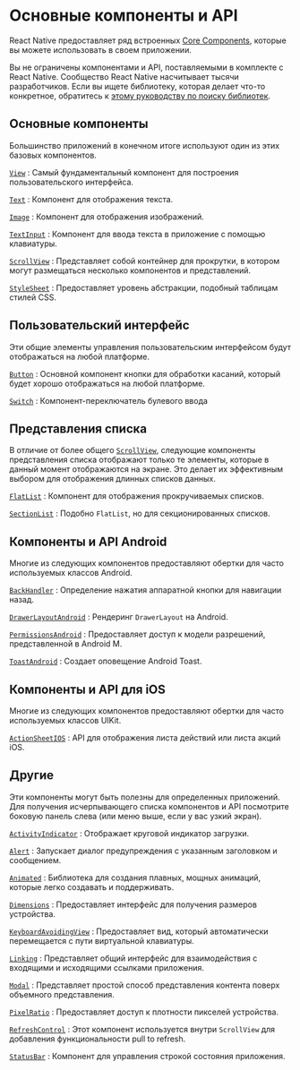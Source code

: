 # Основные компоненты и API

React Native предоставляет ряд встроенных [Core Components](../guides/intro-react-native-components.md), которые вы можете использовать в своем приложении.

Вы не ограничены компонентами и API, поставляемыми в комплекте с React Native. Сообщество React Native насчитывает тысячи разработчиков. Если вы ищете библиотеку, которая делает что-то конкретное, обратитесь к [этому руководству по поиску библиотек](libraries.md).

## Основные компоненты

Большинство приложений в конечном итоге используют один из этих базовых компонентов.

[`View`](view.md)
: Самый фундаментальный компонент для построения пользовательского интерфейса.

[`Text`](text.md)
: Компонент для отображения текста.

[`Image`](image.md)
: Компонент для отображения изображений.

[`TextInput`](textinput.md)
: Компонент для ввода текста в приложение с помощью клавиатуры.

[`ScrollView`](scrollview.md)
: Представляет собой контейнер для прокрутки, в котором могут размещаться несколько компонентов и представлений.

[`StyleSheet`](../api/stylesheet.md)
: Предоставляет уровень абстракции, подобный таблицам стилей CSS.

## Пользовательский интерфейс

<!-- 0001.part.md -->

Эти общие элементы управления пользовательским интерфейсом будут отображаться на любой платформе.

[`Button`](button.md)
: Основной компонент кнопки для обработки касаний, который будет хорошо отображаться на любой платформе.

[`Switch`](switch.md)
: Компонент-переключатель булевого ввода

## Представления списка

В отличие от более общего [`ScrollView`](scrollview.md), следующие компоненты представления списка отображают только те элементы, которые в данный момент отображаются на экране. Это делает их эффективным выбором для отображения длинных списков данных.

[`FlatList`](flatlist.md)
: Компонент для отображения прокручиваемых списков.

[`SectionList`](sectionlist.md)
: Подобно `FlatList`, но для секционированных списков.

## Компоненты и API Android

Многие из следующих компонентов предоставляют обертки для часто используемых классов Android.

[`BackHandler`](../api/backhandler.md)
: Определение нажатия аппаратной кнопки для навигации назад.

[`DrawerLayoutAndroid`](drawerlayoutandroid.md)
: Рендеринг `DrawerLayout` на Android.

[`PermissionsAndroid`](../api/permissionsandroid.md)
: Предоставляет доступ к модели разрешений, представленной в Android M.

[`ToastAndroid`](../api/toastandroid.md)
: Создает оповещение Android Toast.

## Компоненты и API для iOS

Многие из следующих компонентов предоставляют обертки для часто используемых классов UIKit.

[`ActionSheetIOS`](../api/actionsheetios.md)
: API для отображения листа действий или листа акций iOS.

## Другие

Эти компоненты могут быть полезны для определенных приложений. Для получения исчерпывающего списка компонентов и API посмотрите боковую панель слева (или меню выше, если у вас узкий экран).

[`ActivityIndicator`](activityindicator.md)
: Отображает круговой индикатор загрузки.

[`Alert`](../api/alert.md)
: Запускает диалог предупреждения с указанным заголовком и сообщением.

[`Animated`](../api/animated.md)
: Библиотека для создания плавных, мощных анимаций, которые легко создавать и поддерживать.

[`Dimensions`](../api/dimensions.md)
: Предоставляет интерфейс для получения размеров устройства.

[`KeyboardAvoidingView`](keyboardavoidingview.md)
: Предоставляет вид, который автоматически перемещается с пути виртуальной клавиатуры.

[`Linking`](../api/linking.md)
: Представляет общий интерфейс для взаимодействия с входящими и исходящими ссылками приложения.

[`Modal`](modal.md)
: Представляет простой способ представления контента поверх объемного представления.

[`PixelRatio`](../api/pixelratio.md)
: Предоставляет доступ к плотности пикселей устройства.

[`RefreshControl`](refreshcontrol.md)
: Этот компонент используется внутри `ScrollView` для добавления функциональности pull to refresh.

[`StatusBar`](statusbar.md)
: Компонент для управления строкой состояния приложения.
